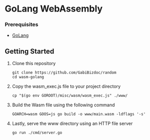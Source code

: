 # GoLang WebAssembly

### Prerequisites

- [GoLang](https://go.dev/doc/install)

## Getting Started

1. Clone this repository
    ```shell
    git clone https://github.com/GabiBizdoc/random
    cd wasm-golang
    ```
2. Copy the wasm_exec.js file to your project directory
   ```shell
   cp "$(go env GOROOT)/misc/wasm/wasm_exec.js" ./www/
   ```
3. Build the Wasm file using the following command
   ```shell
   GOARCH=wasm GOOS=js go build -o www/main.wasm -ldflags '-s'
   ```
4. Lastly, serve the www directory using an HTTP file server
   ```shell
   go run ./cmd/server.go
   ```